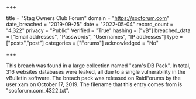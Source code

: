 +++

title = "Stag Owners Club Forum"
domain = "https://socforum.com"
date_breached = "2019-09-25"
date = "2022-05-04"
record_count = "4,322"
privacy = "Public"
Verified = "True"
hashing = ["vB"]
breached_data = ["Email addresses", "Passwords", "Usernames", "IP addresses"]
type = ["posts","post"]
categories = ["Forums"]
acknowledged = "No"


+++


This breach was found in a large collection named "xam's DB Pack". In total, 316 websites databases were leaked, all due to a single vulnerability in the vBulletin software. The breach pack was released on RaidForums by the user xam on October 17, 2019. The filename that this entry comes from is "socforum.com_4322.txt".

